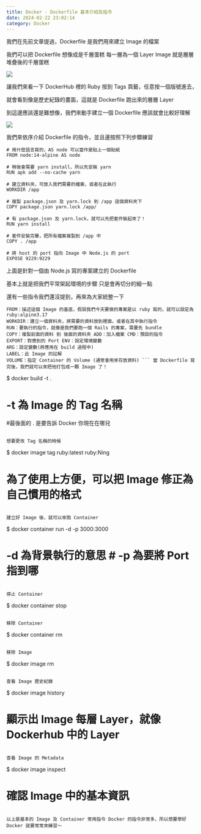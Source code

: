 ```yaml
---
title: Docker - Dockerfile 基本介紹及指令
date: 2024-02-22 23:02:14
category: Docker
---
```


我們在先前文章提過，Dockerfile 是我們用來建立 Image 的檔案 

我們可以把 Dockerfile 想像成是千層蛋糕 每一層為一個 Layer Image 就是層層堆疊後的千層蛋糕 

![](https://i.imgur.com/ZTNfcdt.jpg) 

讓我們來看一下 DockerHub 裡的 Ruby 按到 Tags 頁籤，任意按一個版號進去，

就會看到像是歷史紀錄的畫面，這就是 Dockerfile 跑出來的層層 Layer 

到這邊應該還是難想像，我們來動手建立一個 Dockerfile 應該就會比較好理解 

![](https://i.imgur.com/GSspiC9.png) 

我們來依序介紹 Dockerfile 的指令，並且邊按照下列步驟練習 

``` 
# 用什麼語言寫的，AS node 可以當作是貼上一個貼紙 
FROM node:14-alpine AS node 

# 稍後會需要 yarn install，所以先安裝 yarn 
RUN apk add --no-cache yarn 

# 建立資料夾，可放入我們需要的檔案，或者在此執行 
WORKDIR /app 

# 複製 package.json 及 yarn.lock 到 /app 這個資料夾下 
COPY package.json yarn.lock /app/ 

# 有 package.json 及 yarn.lock，就可以先把套件裝起來了！ 
RUN yarn install 

# 套件安裝完畢，把所有檔案複製到 /app 中 
COPY . /app 

# 將 host 的 port 指向 Image 中 Node.js 的 port 
EXPOSE 9229:9229 

``` 
上面是針對一個由 Node.js 寫的專案建立的 Dockerfile 

基本上就是把我們平常架起環境的步驟 只是會再切分的細一點 

還有一些指令我們還沒提到，再來為大家統整一下 

``` 
FROM：描述這個 Image 的基底，假設我們今天要做的專案是以 ruby 寫的，就可以設定為 ruby:alpine3.17 
WORKDIR：建立一個資料夾，將需要的資料放到裡面，或者在其中執行指令 
RUN：要執行的指令，就像是我們要跑一個 Rails 的專案，需要先 bundle 
COPY：複製前面的資料 到 後面的資料夾 ADD：加入檔案 CMD：預設的指令 
EXPORT：對應到的 Port ENV：設定環境變數 
ARG：設定變數(將應用在 build 過程中) 
LABEL：此 Image 的註解 
VOLUME：指定 Container 的 Volume (通常會用來存放資料) ``` 當 Dockerfile 寫完後，我們就可以來把他打包成一顆 Image 了！ 

``` 
$ docker build -t  . 

# -t 為 Image 的 Tag 名稱 
#最後面的 . 是要告訴 Docker 你現在在哪兒 

``` 

想要更改 Tag 名稱的時候 

``` 
$ docker image tag ruby:latest ruby:Ning 

# 為了使用上方便，可以把 Image 修正為自己慣用的格式 

``` 

建立好 Image 後，就可以來跑 Container 

``` 
$ docker container run -d -p 3000:3000  

# -d 為背景執行的意思 # -p 為要將 Port 指到哪 
``` 

停止 Container 

``` 
$ docker container stop  
``` 

移除 Container 

``` 
$ docker container rm  

``` 

移除 Image 

``` 
$ docker image rm  
``` 

查看 Image 歷史紀錄 

``` 
$ docker image history  

# 顯示出 Image 每層 Layer，就像 Dockerhub 中的 Layer 

``` 

查看 Image 的 Metadata 

``` 
$ docker image inspect  

# 確認 Image 中的基本資訊 

``` 

以上是基本的 Image 及 Container 常用指令 Docker 的指令非常多，所以想要學好 Docker 就要常常來練習～